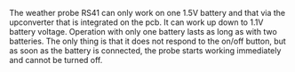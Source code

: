 The weather probe RS41 can only work on one 1.5V battery and that via the upconverter that is integrated on the pcb. 
It can work up down to 1.1V battery voltage. Operation with only one battery lasts as long as with two batteries. 
The only thing is that it does not respond to the on/off button, but as soon as the battery is connected, 
the probe starts working immediately and cannot be turned off.
